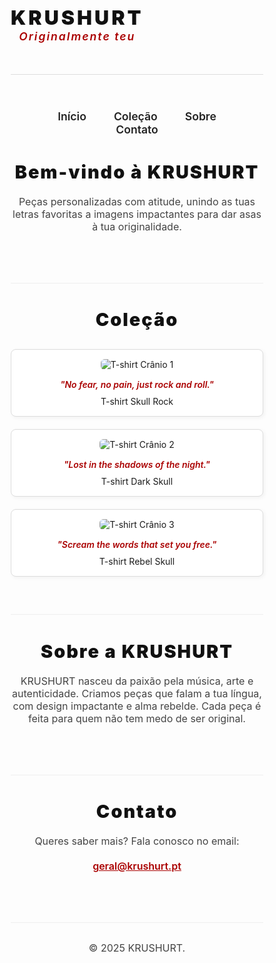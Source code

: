 <!DOCTYPE html>
<html lang="pt">
<head>
  <meta charset="UTF-8" />
  <meta name="viewport" content="width=device-width, initial-scale=1" />
  <title>KRUSHURT - Originalmente teu</title>
  <style>
    /* Reset básico */
    * {
      margin: 0;
      padding: 0;
      box-sizing: border-box;
    }

    body {
      font-family: "Segoe UI", Tahoma, Geneva, Verdana, sans-serif;
      background: #fafafa;
      color: #222;
      max-width: 900px;
      margin: 40px auto;
      padding: 0 20px;
      line-height: 1.6;
    }

    header {
      display: flex;
      justify-content: space-between;
      align-items: center;
      padding-bottom: 30px;
      border-bottom: 1px solid #ddd;
    }

    header h1 {
      font-weight: 900;
      font-size: 2rem;
      letter-spacing: 4px;
      color: #111;
    }

    header p {
      font-style: italic;
      font-weight: 600;
      color: #aa0000;
      letter-spacing: 2px;
      font-size: 1.1rem;
    }

    nav {
      margin-top: 20px;
      margin-bottom: 40px;
      text-align: center;
    }

    nav a {
      text-decoration: none;
      color: #222;
      font-weight: 600;
      margin: 0 20px;
      font-size: 1.1rem;
      transition: color 0.3s ease;
    }

    nav a:hover {
      color: #aa0000;
    }

    section {
      padding-bottom: 60px;
      border-bottom: 1px solid #eee;
    }

    section:last-child {
      border-bottom: none;
    }

    h2 {
      font-weight: 900;
      font-size: 1.8rem;
      margin-bottom: 20px;
      letter-spacing: 2px;
      color: #111;
      text-align: center;
    }

    p {
      max-width: 700px;
      font-weight: 400;
      font-size: 1rem;
      color: #444;
      margin: auto;
      text-align: center;
      margin-bottom: 20px;
    }

    .collection-grid {
      display: grid;
      grid-template-columns: repeat(auto-fit,minmax(220px,1fr));
      gap: 20px;
      margin-top: 30px;
    }

    .item {
      background: #fff;
      padding: 15px;
      border: 1px solid #ddd;
      border-radius: 8px;
      text-align: center;
      box-shadow: 2px 2px 6px rgba(0,0,0,0.05);
      transition: transform 0.3s ease, box-shadow 0.3s ease;
    }

    .item:hover {
      transform: translateY(-5px);
      box-shadow: 4px 6px 12px rgba(0,0,0,0.1);
    }

    .item img {
      max-width: 100%;
      height: auto;
      border-radius: 6px;
      margin-bottom: 15px;
    }

    .lyric {
      font-style: italic;
      color: #aa0000;
      font-weight: 600;
      margin-bottom: 10px;
    }

    footer {
      text-align: center;
      padding: 30px 0;
      font-size: 0.9rem;
      color: #888;
    }

  </style>
</head>
<body>

  <header>
    <div>
      <h1>KRUSHURT</h1>
      <p>Originalmente teu</p>
    </div>
  </header>

  <nav>
    <a href="#inicio">Início</a>
    <a href="#colecao">Coleção</a>
    <a href="#sobre">Sobre</a>
    <a href="#contato">Contato</a>
  </nav>

  <section id="inicio">
    <h2>Bem-vindo à KRUSHURT</h2>
    <p>Peças personalizadas com atitude, unindo as tuas letras favoritas a imagens impactantes para dar asas à tua originalidade.</p>
  </section>

  <section id="colecao">
    <h2>Coleção</h2>
    <div class="collection-grid">
      <div class="item">
        <img src="https://images.unsplash.com/photo-1517694712202-14dd9538aa97?auto=format&fit=crop&w=400&q=80" alt="T-shirt Crânio 1" />
        <div class="lyric">"No fear, no pain, just rock and roll."</div>
        <div>T-shirt Skull Rock</div>
      </div>
      <div class="item">
        <img src="https://images.unsplash.com/photo-1506744038136-46273834b3fb?auto=format&fit=crop&w=400&q=80" alt="T-shirt Crânio 2" />
        <div class="lyric">"Lost in the shadows of the night."</div>
        <div>T-shirt Dark Skull</div>
      </div>
      <div class="item">
        <img src="https://images.unsplash.com/photo-1520975691830-94d4b8e376f1?auto=format&fit=crop&w=400&q=80" alt="T-shirt Crânio 3" />
        <div class="lyric">"Scream the words that set you free."</div>
        <div>T-shirt Rebel Skull</div>
      </div>
    </div>
  </section>

  <section id="sobre">
    <h2>Sobre a KRUSHURT</h2>
    <p>KRUSHURT nasceu da paixão pela música, arte e autenticidade. Criamos peças que falam a tua língua, com design impactante e alma rebelde. Cada peça é feita para quem não tem medo de ser original.</p>
  </section>

  <section id="contato">
    <h2>Contato</h2>
    <p>Queres saber mais? Fala conosco no email:</p>
    <p><a href="mailto:geral@krushurt.pt" style="color:#aa0000; font-weight:600;">geral@krushurt.pt</a></p>
  </section>

  <footer>
    <p>© 2025 KRUSHURT.</p>
  </footer>

</body>
</html>
